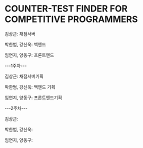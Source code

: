 # COUNTER-TEST FINDER FOR COMPETITIVE PROGRAMMERS

김상근: 채점서버

박한범, 강신욱: 백엔드

임연지, 양동구: 프론트엔드


---1주차---

김상근: 채점서버기획

박한범, 강신욱: 백엔드 기획

임연지, 양동구: 프론트엔드기획

---2주차---

김상근:

박한범, 강신욱: 

임연지, 양동구: 

